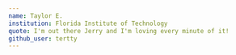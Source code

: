 ```yaml
---
name: Taylor E.
institution: Florida Institute of Technology
quote: I'm out there Jerry and I'm loving every minute of it!
github_user: tertty
---
```

